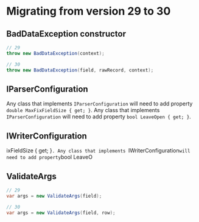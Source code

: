 ﻿# Migrating from version 29 to 30

## BadDataException constructor

```cs
// 29
throw new BadDataException(context);

// 30
throw new BadDataException(field, rawRecord, context);
```

## IParserConfiguration

Any class that implements `IParserConfiguration` will need to add property `double MaxFixFieldSize { get; }`.
Any class that implements `IParserConfiguration` will need to add property `bool LeaveOpen { get; }`.

## IWriterConfiguration

ixFieldSize { get; }`.
Any class that implements `IWriterConfiguration` will need to add property `bool LeaveO

## ValidateArgs

```cs
// 29
var args = new ValidateArgs(field);

// 30
var args = new ValidateArgs(field, row);
```
